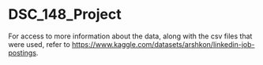# DSC_148_Project
For access to more information about the data, along with the csv files that were used, refer to https://www.kaggle.com/datasets/arshkon/linkedin-job-postings.
